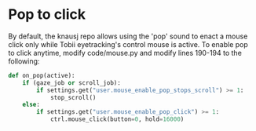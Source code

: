# Pop to click

By default, the knausj repo allows using the 'pop' sound to enact a mouse click only while Tobii eyetracking's control mouse is active.
To enable pop to click anytime, modify code/mouse.py and modify lines 190-194 to the following:

```python
def on_pop(active):
    if (gaze_job or scroll_job):
        if settings.get("user.mouse_enable_pop_stops_scroll") >= 1:
            stop_scroll()
    else:
        if settings.get("user.mouse_enable_pop_click") >= 1:
            ctrl.mouse_click(button=0, hold=16000)
```
